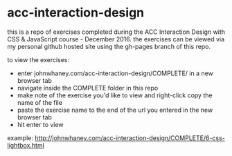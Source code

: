 # acc-interaction-design
this is a repo of exercises completed during the ACC Interaction Design with CSS &amp; JavaScript course - December 2016. the exercises can be viewed via my personal github hosted site using the gh-pages branch of this repo.

to view the exercises: 

* enter johnwhaney.com/acc-interaction-design/COMPLETE/ in a new browser tab
* navigate inside the COMPLETE folder in this repo
* make note of the exercise you'd like to view and right-click copy the name of the file
* paste the exercise name to the end of the url you entered in the new browser tab
* hit enter to view

example: http://johnwhaney.com/acc-interaction-design/COMPLETE/6-css-lightbox.html
